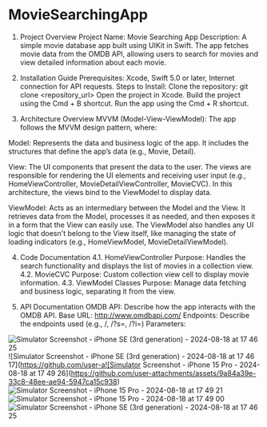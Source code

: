 # MovieSearchingApp
1. Project Overview
Project Name: Movie Searching App
Description: A simple movie database app built using UIKit in Swift. The app fetches movie data from the OMDB API, allowing users to search for movies and view detailed information about each movie.

2. Installation Guide
Prerequisites: Xcode, Swift 5.0 or later, Internet connection for API requests.
Steps to Install:
Clone the repository: git clone <repository_url>
Open the project in Xcode.
Build the project using the Cmd + B shortcut.
Run the app using the Cmd + R shortcut.

3. Architecture Overview
MVVM (Model-View-ViewModel): The app follows the MVVM design pattern, where:

Model: Represents the data and business logic of the app. It includes the structures that define the app’s data (e.g., Movie, Detail).

View: The UI components that present the data to the user. The views are responsible for rendering the UI elements and receiving user input (e.g., HomeViewController, MovieDetailViewController, MovieCVC). In this architecture, the views bind to the ViewModel to display data.

ViewModel: Acts as an intermediary between the Model and the View. It retrieves data from the Model, processes it as needed, and then exposes it in a form that the View can easily use. The ViewModel also handles any UI logic that doesn't belong to the View itself, like managing the state of loading indicators (e.g., HomeViewModel, MovieDetailViewModel).

4. Code Documentation
4.1. HomeViewController
Purpose: Handles the search functionality and displays the list of movies in a collection view.
4.2. MovieCVC
Purpose: Custom collection view cell to display movie information.
4.3. ViewModel Classes
Purpose: Manage data fetching and business logic, separating it from the view.


5. API Documentation
OMDB API: Describe how the app interacts with the OMDB API.
Base URL: http://www.omdbapi.com/
Endpoints: Describe the endpoints used (e.g., /, /?s=, /?i=)
Parameters:

![Simulator Screenshot - iPhone SE (3rd generation) - 2024-08-18 at 17 46 25](https://github.com/user-attachments/assets/bc71385f-2cc5-49fd-9a9c-f73944142e9e)
![Simulator Screenshot - iPhone SE (3rd generation) - 2024-08-18 at 17 46 17](https://github.com/user-a![Simulator Screenshot - iPhone 15 Pro - 2024-08-18 at 17 49 26](https://github.com/user-attachments/assets/9a84a39e-33c8-48ee-ae94-5947ca15c938)
![Simulator Screenshot - iPhone 15 Pro - 2024-08-18 at 17 49 21](https://github.com/user-attachments/assets/ed20f638-3d2e-4871-b8b3-b4a077c6580a)
![Simulator Screenshot - iPhone 15 Pro - 2024-08-18 at 17 49 00](https://github.com/user-attachments/assets/f0ea90ce-072f-4c1f-9b5a-b631126227df)
![Simulator Screenshot - iPhone SE (3rd generation) - 2024-08-18 at 17 46 25](https://github.com/user-attachments/assets/9df134b4-b996-40b2-91f8-ac5bc6f78f5e)

